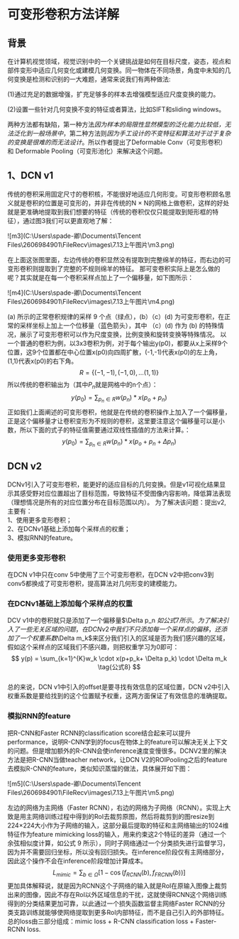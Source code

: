 # 可变形卷积方法详解

## 背景

在计算机视觉领域，视觉识别中的一个关键挑战是如何在目标尺度，姿态，视点和部件变形中适应几何变化或建模几何变换。同一物体在不同场景，角度中未知的几何变换是检测和识别的一大难题，通常来说我们有两种做法:

(1)通过充足的数据增强，扩充足够多的样本去增强模型适应尺度变换的能力。

(2)设置一些针对几何变换不变的特征或者算法，比如SIFT和sliding windows。

两种方法都有缺陷，第一种方法*因为样本的局限性显然模型的泛化能力比较低，无法泛化到一般场景中*，第二种方法则*因为手工设计的不变特征和算法对于过于复杂的变换是很难的而无法设计*。所以作者提出了Deformable Conv（可变形卷积）和 Deformable Pooling（可变形池化）来解决这个问题。

## 1、DCN v1

传统的卷积采用固定尺寸的卷积核，不能很好地适应几何形变。可变形卷积顾名思义就是卷积的位置是可变形的，并非在传统的N × N的网格上做卷积，这样的好处就是更准确地提取到我们想要的特征（传统的卷积仅仅只能提取到矩形框的特征），通过图3我们可以更直观地了解：

![m3](C:\Users\spade-卿\Documents\Tencent Files\2606984901\FileRecv\images\7.13上午图片\m3.png)

在上面这张图里面，左边传统的卷积显然没有提取到完整绵羊的特征，而右边的可变形卷积则提取到了完整的不规则绵羊的特征。
那可变卷积实际上是怎么做的呢？其实就是在每一个卷积采样点加上了一个偏移量，如下图所示：

![m4](C:\Users\spade-卿\Documents\Tencent Files\2606984901\FileRecv\images\7.13上午图片\m4.png)

(a) 所示的正常卷积规律的采样 9 个点（绿点），(b）（c）(d) 为可变形卷积，在正常的采样坐标上加上一个位移量（蓝色箭头），其中 （c）(d) 作为 (b) 的特殊情况，展示了可变形卷积可以作为尺度变换，比例变换和旋转变换等特殊情况。
以一个普通的卷积为例，以3x3卷积为例，对于每个输出y(p0)，都要从x上采样9个位置，这9个位置都在中心位置x(p0)向四周扩散，(-1,-1)代表x(p0)的左上角，(1,1)代表x(p0)的右下角。$$ R = \lbrace (-1,-1),(-1,0),…(1,1) \rbrace $$
所以传统的卷积输出为（其中$P_n$就是网格中的n个点）：
$$ y(p_0) = \sum_{p_n \in R }w(p_n)*x(p_o+p_n)  \tag{公式6} $$
正如我们上面阐述的可变形卷积，他就是在传统的卷积操作上加入了一个偏移量，正是这个偏移量才让卷积变形为不规则的卷积，这里要注意这个偏移量可以是小数，所以下面的式子的特征值需要通过双线性插值的方法来计算。：
$$ y(p_0) = \sum_{p_n \in R }w(p_n)*x(p_o+p_n+ \Delta p_n)  \tag{公式7} $$

## DCN v2

DCNv1引入了可变形卷积，能更好的适应目标的几何变换。但是v1可视化结果显示其感受野对应位置超出了目标范围，导致特征不受图像内容影响，降低算法表现（理想情况是所有的对应位置分布在目标范围以内）。
为了解决该问题：提出v2, 主要有：  
1、使用更多变形卷积；  
2、在DCNv1基础上添加每个采样点的权重；  
3、模拟RNN的feature。

### 使用更多变形卷积
在DCN v1中只在conv 5中使用了三个可变形卷积，在DCN v2中把conv3到conv5都换成了可变形卷积，提高算法对几何形变的建模能力。
### 在DCNv1基础上添加每个采样点的权重
DCV v1中的卷积就只是添加了一个偏移量$\Delta p_n $如公式7所示。  
为了解决引入了一些无关区域的问题，在DCN v2中我们不只添加每一个采样点的偏移，还添加了一个权重系数$\Delta m_k$来区分我们引入的区域是否为我们感兴趣的区域，假如这个采样点的区域我们不感兴趣，则把权重学习为0即可：
$$ y(p) = \sum_{k=1}^{K}w_k \cdot x(p+p_k+ \Delta p_k) \cdot \Delta m_k  \tag{公式8} $$  
总的来说，DCN v1中引入的offset是要寻找有效信息的区域位置，DCN v2中引入权重系数是要给找到的这个位置赋予权重，这两方面保证了有效信息的准确提取。

### 模拟RNN的feature
把R-CNN和Faster RCNN的classification score结合起来可以提升performance，说明R-CNN学到的focus在物体上的feature可以解决无关上下文的问题。但是增加额外的R-CNN会使inference速度变慢很多。DCNV2里的解决方法是把R-CNN当做teacher network，让DCN V2的ROIPooling之后的feature去模拟R-CNN的feature，类似知识蒸馏的做法，具体展开如下图：

![m5](C:\Users\spade-卿\Documents\Tencent Files\2606984901\FileRecv\images\7.13上午图片\m5.png)

左边的网络为主网络（Faster RCNN），右边的网络为子网络（RCNN）。实现上大致是用主网络训练过程中得到的RoI去裁剪原图，然后将裁剪到的图resize到224×224大小作为子网络的输入，这部分最后提取的特征和主网络输出的1024维特征作为feature mimicking loss的输入，用来约束这2个特征的差异（通过一个余弦相似度计算，如公式 9 所示），同时子网络通过一个分类损失进行监督学习，因为并不需要回归坐标，所以没有回归损失。在inference阶段仅有主网络部分，因此这个操作不会在inference阶段增加计算成本。
$$ L_{mimic} = \sum _{b \in \Omega}[1- \cos (f_{RCNN}(b),f_{FRCNN}(b)) ] \tag{公式9}$$
更加具体解释说，就是因为RCNN这个子网络的输入就是RoI在原输入图像上裁剪出来的图像，因此不存在RoI以外区域信息的干扰，这就使得RCNN这个网络训练得到的分类结果更加可靠，以此通过一个损失函数监督主网络Faster RCNN的分类支路训练就能够使网络提取到更多RoI内部特征，而不是自己引入的外部特征。
总的loss由三部分组成：mimic loss + R-CNN classification loss + Faster-RCNN loss.
